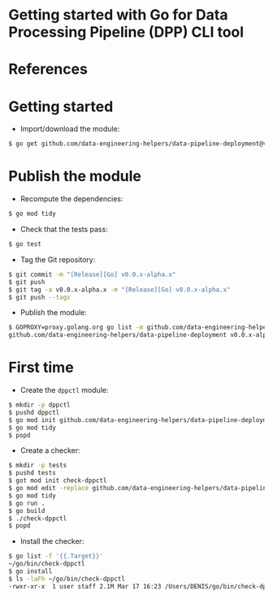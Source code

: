Getting started with Go for Data Processing Pipeline (DPP) CLI tool
===================================================================

# References

# Getting started
* Import/download the module:
```bash
$ go get github.com/data-engineering-helpers/data-pipeline-deployment@v0.0.x-alpha.x
```

# Publish the module
* Recompute the dependencies:
```bash
$ go mod tidy
```

* Check that the tests pass:
```bash
$ go test
```
* Tag the Git repository:
```bash
$ git commit -m "[Release][Go] v0.0.x-alpha.x"
$ git push
$ git tag -a v0.0.x-alpha.x -m "[Release][Go] v0.0.x-alpha.x"
$ git push --tags
```

* Publish the module:
```bash
$ GOPROXY=proxy.golang.org go list -m github.com/data-engineering-helpers/data-pipeline-deployment@v0.0.x-alpha.x
github.com/data-engineering-helpers/data-pipeline-deployment v0.0.x-alpha.x
```

# First time
* Create the `dppctl` module:
```bash
$ mkdir -p dppctl
$ pushd dppctl
$ go mod init github.com/data-engineering-helpers/data-pipeline-deployment/go/dppctl
$ go mod tidy
$ popd
```

* Create a checker:
```bash
$ mkdir -p tests
$ pushd tests
$ got mod init check-dppctl
$ go mod edit -replace github.com/data-engineering-helpers/data-pipeline-deployment/go/dppctl=../dppctl
$ go mod tidy
$ go run .
$ go build
$ ./check-dppctl
$ popd
```

* Install the checker:
```bash
$ go list -f '{{.Target}}'
~/go/bin/check-dppctl
$ go install
$ ls -laFh ~/go/bin/check-dppctl
-rwxr-xr-x  1 user staff 2.1M Mar 17 16:23 /Users/DENIS/go/bin/check-dppctl*
```


